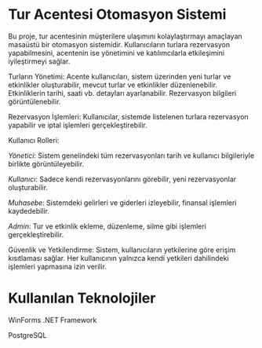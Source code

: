 # Tur Acentesi Otomasyon Sistemi

Bu proje, tur acentesinin müşterilere ulaşımını kolaylaştırmayı amaçlayan masaüstü bir otomasyon sistemidir. Kullanıcıların turlara rezervasyon yapabilmesini, acentenin ise yönetimini ve katılımcılarla etkileşimini iyileştirmeyi sağlar.

Turların Yönetimi: Acente kullanıcıları, sistem üzerinden yeni turlar ve etkinlikler oluşturabilir, mevcut turlar ve etkinlikler düzenlenebilir. Etkinliklerin tarihi, saati vb. detayları ayarlanabilir. Rezervasyon bilgileri görüntülenebilir.

Rezervasyon İşlemleri: Kullanıcılar, sistemde listelenen turlara rezervasyon yapabilir ve iptal işlemleri gerçekleştirebilir.

Kullanıcı Rolleri:

*Yönetici*: Sistem genelindeki tüm rezervasyonları tarih ve kullanıcı bilgileriyle birlikte görüntüleyebilir.

*Kullanıcı*: Sadece kendi rezervasyonlarını görebilir, yeni rezervasyonlar oluşturabilir.

*Muhasebe*: Sistemdeki gelirleri ve giderleri izleyebilir, finansal işlemleri kaydedebilir.

*Admin*: Tur ve etkinlik ekleme, düzenleme, silme gibi işlemleri gerçekleştirebilir.

Güvenlik ve Yetkilendirme: Sistem, kullanıcıların yetkilerine göre erişim kısıtlaması sağlar. Her kullanıcının yalnızca kendi yetkileri dahilindeki işlemleri yapmasına izin verilir.

# Kullanılan Teknolojiler

WinForms .NET Framework

PostgreSQL 
